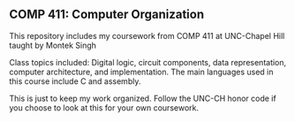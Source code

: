 ## COMP 411: Computer Organization

This repository includes my coursework from COMP 411 at UNC-Chapel Hill taught by Montek Singh

Class topics included: Digital logic, circuit components, data representation, computer architecture, and implementation. The main languages used in this course include C and assembly.



This is just to keep my work organized. Follow the UNC-CH honor code if you choose to look at this for your own coursework.
